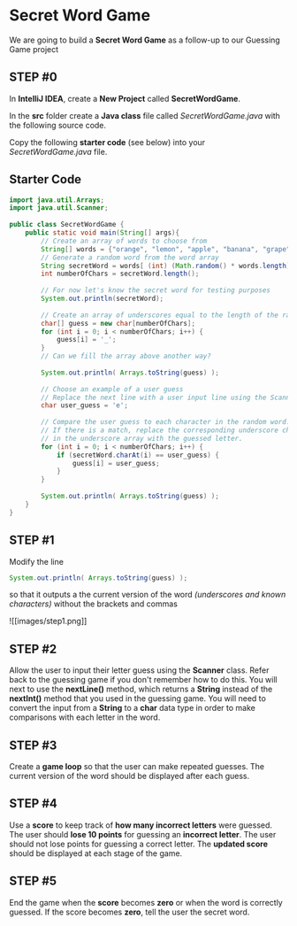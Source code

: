 
# Secret Word Game

We are going to build a **Secret Word Game** as a follow-up to our Guessing Game project

## STEP #0

In **IntelliJ IDEA**, create a **New Project** called **SecretWordGame**.

In the **src** folder create a **Java class** file called *SecretWordGame.java* with the following source code.

Copy the following **starter code** (see below) into your *SecretWordGame.java* file.
## Starter Code

```java
import java.util.Arrays;  
import java.util.Scanner;  
  
public class SecretWordGame {  
    public static void main(String[] args){  
        // Create an array of words to choose from  
        String[] words = {"orange", "lemon", "apple", "banana", "grape", "strawberry", "blueberry", "mango", "watermelon", "pineapple"};  
        // Generate a random word from the word array  
        String secretWord = words[ (int) (Math.random() * words.length) ];  
        int numberOfChars = secretWord.length();  
  
		// For now let's know the secret word for testing purposes
        System.out.println(secretWord);  
  
        // Create an array of underscores equal to the length of the random word  
        char[] guess = new char[numberOfChars];  
        for (int i = 0; i < numberOfChars; i++) {  
            guess[i] = '_';  
        }  
        // Can we fill the array above another way?  
  
		System.out.println( Arrays.toString(guess) );
		
        // Choose an example of a user guess        
	    // Replace the next line with a user input line using the Scanner class        
	    char user_guess = 'e';  
  
        // Compare the user guess to each character in the random word. 
        // If there is a match, replace the corresponding underscore character
        // in the underscore array with the guessed letter.        
        for (int i = 0; i < numberOfChars; i++) {  
            if (secretWord.charAt(i) == user_guess) {  
                guess[i] = user_guess;  
            }  
        }  
  
        System.out.println( Arrays.toString(guess) );  
    }  
}
```
## STEP #1

Modify the line
```java
System.out.println( Arrays.toString(guess) );
```
so that it outputs a the current version of the word *(underscores and known characters)* without the brackets and commas

![[images/step1.png]]
## STEP #2

Allow the user to input their letter guess using the **Scanner** class.  Refer back to the guessing game if you don't remember how to do this. You will next to use the **nextLine()** method, which returns a **String** instead of the **nextInt()** method that you used in the guessing game. You will need to convert the input from a **String** to a **char** data type in order to make comparisons with each letter in the word.

## STEP #3

Create a **game loop** so that the user can make repeated guesses.  The current version of the word should be displayed after each guess.

## STEP #4

Use a **score** to keep track of **how many incorrect letters** were guessed.  The user should **lose 10 points** for guessing an **incorrect letter**. The user should not lose points for guessing a correct letter. The **updated score** should be displayed at each stage of the game.

## STEP #5

End the game when the **score** becomes **zero** or when the word is correctly guessed.  If the score becomes **zero**, tell the user the secret word.
